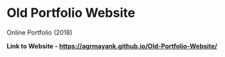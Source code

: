 # Old Portfolio Website

Online Portfolio (2018)

**Link to Website - https://agrmayank.github.io/Old-Portfolio-Website/**
